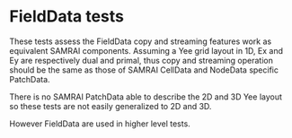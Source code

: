 # FieldData tests

These tests assess the FieldData copy and streaming features work as equivalent
SAMRAI components. Assuming a Yee grid layout in 1D, Ex and Ey are respectively
dual and primal, thus copy and streaming operation should be the same as those
of SAMRAI CellData and NodeData specific PatchData.

There is no SAMRAI PatchData able to describe the 2D and 3D Yee layout so these
tests are not easily generalized to 2D and 3D.

However FieldData are used in higher level tests.

